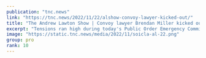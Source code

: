 ```yaml
---
publication: "tnc.news"
link: "https://tnc.news/2022/11/22/alshow-convoy-lawyer-kicked-out/"
title: "The Andrew Lawton Show | Convoy lawyer Brendan Miller kicked out of Public Order Emergency Commission"
excerpt: "Tensions ran high during today's Public Order Emergency Commission hearing as Commissioner Paul Rouleau ejected Freedom Convoy lawyer Brendan Miller while Miller attempted to raise issues regarding ou"
image: "https://static.tnc.news/media/2022/11/soicla-al-22.png"
group: pro
rank: 10
---
```

